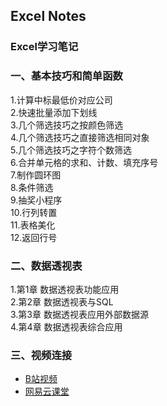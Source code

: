 ## Excel Notes
### Excel学习笔记  
### 一、基本技巧和简单函数  
1.计算中标最低价对应公司  
2.快速批量添加下划线  
3.几个筛选技巧之按颜色筛选  
4.几个筛选技巧之直接筛选相同对象  
5.几个筛选技巧之字符个数筛选  
6.合并单元格的求和、计数、填充序号  
7.制作圆环图  
8.条件筛选  
9.抽奖小程序  
10.行列转置  
11.表格美化  
12.返回行号  

### 二、数据透视表  
1.第1章 数据透视表功能应用  
2.第2章 数据透视表与SQL  
3.第3章 数据透视表应用外部数据源  
4.第4章 数据透视表综合应用  

### 三、视频连接
* [B站视频](https://www.bilibili.com/video/BV1FQ4y1M7Ma?p=1)   
* [网易云课堂](https://study.163.com/course/courseLearn.htm?courseId=1209818904&share=1&shareId=10848688#/learn/video?lessonId=1280548090&courseId=1209818904)  
